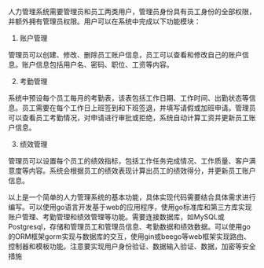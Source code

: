人力管理系统需要管理员和员工两类用户，管理员身份具有员工身份的全部权限，并额外拥有管理员权限。用户可以在系统中完成以下功能模块：

1. 账户管理

管理员可以创建、修改、删除员工账户信息，员工可以查看和修改自己的账户信息。账户信息包括用户名、密码、职位、工资等内容。

2. 考勤管理

系统中预设每个员工每月的考勤表，该表包括工作日期、工作时间、出勤状态等信息。员工需要在每个工作日上班签到和下班签退，并填写请假或加班申请。管理员可以查看员工考勤情况，对申请进行审批或拒绝，系统自动计算工资并更新员工账户信息。

3. 绩效管理

管理员可以设置每个员工的绩效指标，包括工作任务完成情况、工作质量、客户满意度等内容。系统会根据员工的绩效表现计算出员工的绩效得分，并更新员工账户信息。

以上是一个简单的人力管理系统的基本功能，具体实现代码需要结合具体需求进行编写。可以使用go语言开发基于web的应用程序，使用go标准库和第三方库实现账户管理、考勤管理和绩效管理等功能。需要连接数据库，如MySQL或Postgresql，存储和管理员工和管理员信息、考勤数据和绩效数据。可以使用go的ORM框架gorm实现与数据库的交互，使用gin或beego等web框架实现路由、控制器和模板功能。注意要实现用户身份验证、数据输入验证、数据，加密等安全措施
